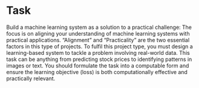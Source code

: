 # Task
Build a machine learning system as a solution to a practical challenge:
The focus is on aligning your understanding of machine learning systems with practical
applications. “Alignment” and “Practicality” are the two essential factors in this type of
projects. To fulfil this project type, you must design a learning-based system to tackle
a problem involving real-world data. This task can be anything from predicting stock
prices to identifying patterns in images or text. You should formulate the task into a
computable form and ensure the learning objective (loss) is both computationally
effective and practically relevant.

